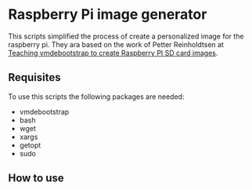 # Raspberry Pi image generator

This scripts simplified the process of create a personalized image for the
raspberry pi. They ara based on the work of Petter Reinholdtsen at [Teaching vmdebootstrap to create Raspberry PI SD card images](http://people.skolelinux.org/pere/blog/Teaching_vmdebootstrap_to_create_Raspberry_Pi_SD_card_images.html).

## Requisites

To use this scripts the following packages are needed:
* vmdebootstrap
* bash
* wget
* xargs
* getopt
* sudo 

## How to use
